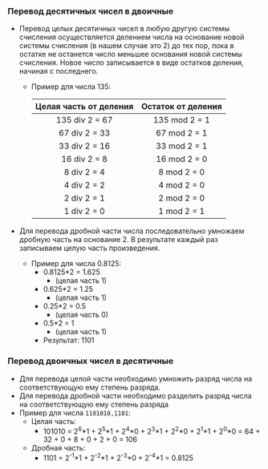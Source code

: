 ### Перевод десятичных чисел в двоичные
+ Перевод целых десятичных чисел в любую другую системы счисления осуществляется делением числа на основание новой системы счисления (в нашем случае это 2) до тех пор, пока в остатке не останется число меньшее основания новой системы счисления. Новое число записывается в виде остатков деления, начиная с последнего.
    + Пример для числа 135:
    
        | Целая часть от деления | Остаток от деления |
        |:----------------------:|:-------------------:
        | 135 div 2 = 67         | 135 mod 2 = 1      |
        | 67 div 2 = 33          | 67 mod 2 = 1       |
        | 33 div 2 = 16          | 33 mod 2 = 1       |
        | 16 div 2 = 8           | 16 mod 2 = 0       |
        | 8 div 2 = 4	         | 8 mod 2 = 0        |
        | 4 div 2 = 2	         | 4 mod 2 = 0        |
        | 2 div 2 = 1	         | 2 mod 2 = 0        |
        | 1 div 2 = 0	         | 1 mod 2 = 1        |
        
+ Для перевода дробной части числа последовательно умножаем дробную часть на основание 2. В результате каждый раз записываем целую часть произведения.
    + Пример для числа 0.8125:
        + 0.8125*2 = 1.625
            + (целая часть 1)
        + 0.625*2 = 1.25
            + (целая часть 1)
        + 0.25*2 = 0.5
            + (целая часть 0)
        + 0.5*2 = 1
            + (целая часть 1)
        + Результат: 1101

### Перевод двоичных чисел в десятичные
+ Для перевода целой части необходимо умножить разряд числа на соответствующую ему степень разряда.
+ Для перевода дробной части необходимо разделить разряд числа на соответствующую ему степень разряда
+ Пример для числа `1101010,1101`:
    + Целая часть:
        + 101010 = 2<sup>6</sup>*1 + 2<sup>5</sup>*1 + 2<sup>4</sup>*0 + 2<sup>3</sup>*1 + 2<sup>2</sup>*0 + 2<sup>1</sup>*1 + 2<sup>0</sup>*0 = 64 + 32 + 0 + 8 + 0 + 2 + 0 = 106
    + Дробная часть:
        + 1101 = 2<sup>-1</sup>*1 + 2<sup>-2</sup>*1 + 2<sup>-3</sup>*0 + 2<sup>-4</sup>*1 = 0.8125
